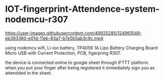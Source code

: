 
# IOT-fingerprint-Attendence-system-nodemcu-r307


https://user-images.githubusercontent.com/49925285/124961549-eb393380-e01d-11eb-83a7-b7e5b5ab3c9c.mp4

using nodemcu wifi, Li-ion battery, TP4056 1A Lipo Battery Charging Board Micro USB with Current Protection, PCB, figerpring R307.

the device is connected online to google sheet through IFTTT platform. when you put your finger after being registered it immediately sign you as attendded in the sheet.
